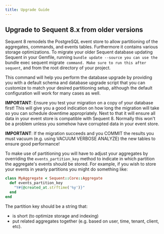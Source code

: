 ```yaml
---
title: Upgrade Guide
---
```


## Upgrade to Sequent 8.x from older versions

Sequent 8 remodels the PostgreSQL event store to allow partitioning of
the aggregates, commands, and events tables. Furthermore it contains
various storage optimizations. To migrate your older Sequent database
updating Sequent in your Gemfile, running `bundle update --source
you can use the `bundle exec sequent migrate` command. Make sure to run this after
sequent`, and from the root directory of your project.

This command will help you perform the database upgrade by providing
you with a default schema and database upgrade script that you can
customize to match your desired partitioning setup, although the
default configuration will work for many cases as well.

**IMPORTANT**: Ensure you test your migration on a copy of your database first! This will give you
a good indication on how long the migration will take so you can schedule downtime appropriately. 
Next to that it will ensure all data in your event store is compatible with Sequent 8. Normally this won't be a problem
unless you somehow have corrupted data in your event store.

**IMPORTANT**: If the migration succeeds and you COMMIT the results
you must vacuum (e.g. using VACUUM VERBOSE ANALYZE) the new tables to
ensure good performance!

To make use of partitioning you will have to adjust your aggregates by
overriding the `events_partition_key` method to indicate in which
partition the aggregate's events should be stored. For example, if you
wish to store your events in yearly partitions you might do something
like:

```ruby
class MyAggregate < Sequent::Core::Aggregate
  def events_partition_key
    "Y#{@created_at.strftime('%y')}"
  end
end
```

The partition key should be a string that:

- is short (to optimize storage and indexing)
- put related aggregates together (e.g. based on user, time, tenant,
  client, etc).
